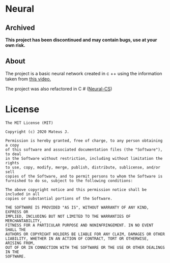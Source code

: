 # Neural

## Archived
**This project has been discontinued and may contain bugs, use at your own risk.**

## About
The project is a basic neural network created in c ++ using the information taken from [this video.](https://youtu.be/fRz57JSpl80)

The project was also refactored in C # ([Neural-CS](https://github.com/mateusjdev/Neural-CS))

# License

```
The MIT License (MIT)

Copyright (c) 2020 Mateus J.

Permission is hereby granted, free of charge, to any person obtaining a copy
of this software and associated documentation files (the "Software"), to deal
in the Software without restriction, including without limitation the rights
to use, copy, modify, merge, publish, distribute, sublicense, and/or sell
copies of the Software, and to permit persons to whom the Software is
furnished to do so, subject to the following conditions:

The above copyright notice and this permission notice shall be included in all
copies or substantial portions of the Software.

THE SOFTWARE IS PROVIDED "AS IS", WITHOUT WARRANTY OF ANY KIND, EXPRESS OR
IMPLIED, INCLUDING BUT NOT LIMITED TO THE WARRANTIES OF MERCHANTABILITY,
FITNESS FOR A PARTICULAR PURPOSE AND NONINFRINGEMENT. IN NO EVENT SHALL THE
AUTHORS OR COPYRIGHT HOLDERS BE LIABLE FOR ANY CLAIM, DAMAGES OR OTHER
LIABILITY, WHETHER IN AN ACTION OF CONTRACT, TORT OR OTHERWISE, ARISING FROM,
OUT OF OR IN CONNECTION WITH THE SOFTWARE OR THE USE OR OTHER DEALINGS IN THE
SOFTWARE.
```